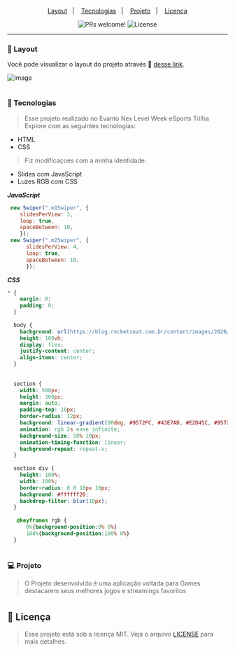 
<p align="center">
  <a href="#-layout">Layout</a>&nbsp;&nbsp;&nbsp;|&nbsp;&nbsp;&nbsp;
  <a href="#-tecnologias">Tecnologias</a>&nbsp;&nbsp;&nbsp;|&nbsp;&nbsp;&nbsp;
  <a href="#-projeto">Projeto</a>&nbsp;&nbsp;&nbsp;|&nbsp;&nbsp;&nbsp;
  <a href="#memo-licença">Licença</a>
</p>

<p align="center">
 <img src="https://img.shields.io/static/v1?label=PRs&message=welcome&color=49AA26&labelColor=000000" alt="PRs welcome!" />

  <img alt="License" src="https://img.shields.io/static/v1?label=license&message=MIT&color=49AA26&labelColor=000000">
</p>

---

### 🔖 Layout

Você pode visualizar o layout do projeto através 🔗 [desse link](https://luiz-gustavo-machado.github.io/NLW-eSPORTS/).

![image](https://user-images.githubusercontent.com/108701750/190295166-6f0144e2-84fd-4c8c-87cc-a15450d54e85.png)

#

### 🚀 Tecnologias

> Esse projeto realizado no Evanto Nex Level Week eSports Trilha Explore com as seguintes tecnologias:

- HTML
- CSS

> Fiz modificaçoes com a minha identidade: 

- Slides com JavaScript 
- Luzes RGB com CSS


***JavaScript***
```js
 new Swiper(".m1Swiper", {
    slidesPerView: 3,
    loop: true,
    spaceBetween: 10,
    });
 new Swiper(".m2Swiper", {
      slidesPerView: 4,
      loop: true,
      spaceBetween: 10,
      });
```
***CSS***
```CSS
* {
    margin: 0;
    padding: 0;
  }
  
  body {
    background: url(https://blog.rocketseat.com.br/content/images/2020/06/rocketseat_next_level_week.jpg);
    height: 100vh;
    display: flex;
    justify-content: center;
    align-items: center;
  }
  
   
  section {
    width: 580px;
    height: 300px;
    margin: auto;
    padding-top: 10px;
    border-radius: 12px;
    background: linear-gradient(90deg, #9572FC, #43E7AD, #E2D45C, #9572FC);
    animation: rgb 2s ease infinite;
    background-size: 50% 10px;
    animation-timing-function: linear;
    background-repeat: repeat-x;  
  }
  
  section div {
    height: 100%;  
    width: 100%;
    border-radius: 0 0 10px 10px;
    background: #ffffff20;
    backdrop-filter: blur(10px);
  }
  
   @keyframes rgb { 
      0%{background-position:0% 0%}
      100%{background-position:100% 0%}
  }
```
#

### 💻 Projeto

> O Projeto desenvolvido é uma aplicação voltada para Games destacarem seus melhores jogos e streamings favoritos

#

## :memo: Licença

> Esse projeto está sob a licença MIT. Veja o arquivo [LICENSE](.github/LICENSE.md) para mais detalhes.


